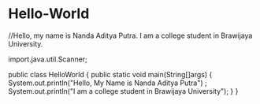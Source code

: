 # Hello-World
//Hello, my name is Nanda Aditya Putra. I am a college student in Brawijaya University. 

import.java.util.Scanner;

public class HelloWorld {
  public static void main(String[]args) {
    System.out.println("Hello, My Name is Nanda Aditya Putra") ;
    System.out.println("I am a college student in Brawijaya University");
  }
}
